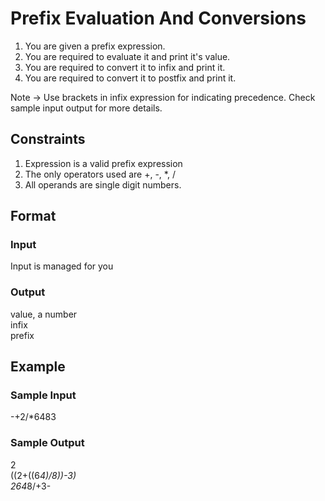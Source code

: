 # Prefix Evaluation And Conversions

1. You are given a prefix expression.
2. You are required to evaluate it and print it's value.
3. You are required to convert it to infix and print it.
4. You are required to convert it to postfix and print it.

Note -> Use brackets in infix expression for indicating precedence. Check sample input output for more details.

## Constraints
1. Expression is a valid prefix expression  
2. The only operators used are +, -, *, /   
3. All operands are single digit numbers.

## Format
### Input
Input is managed for you

### Output
value, a number     
infix   
prefix

## Example
### Sample Input

-+2/*6483

### Sample Output
2   
((2+((6*4)/8))-3)   
264*8/+3-